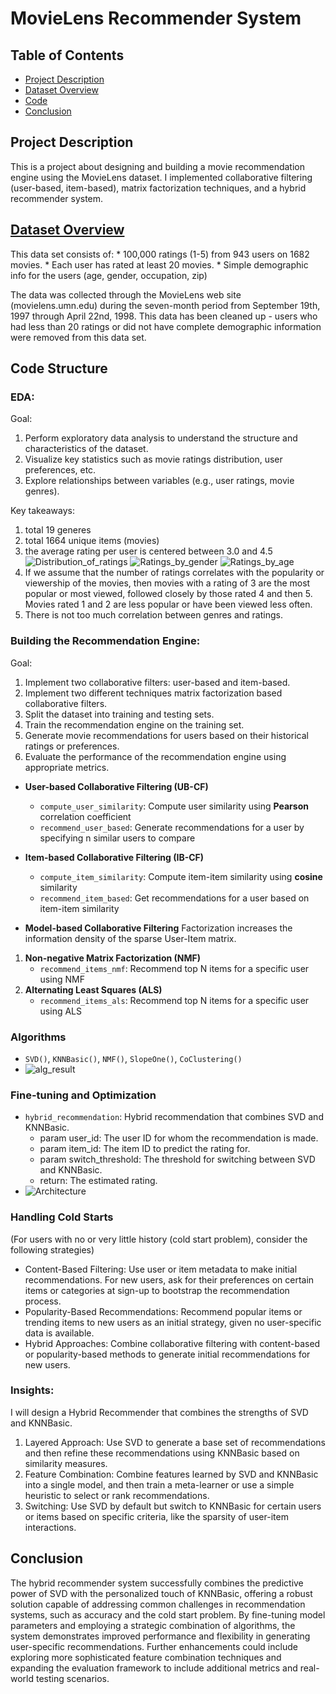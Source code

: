 # MovieLens Recommender System

## Table of Contents
- [Project Description](#project-description)
- [Dataset Overview](#dataset-overview)
- [Code](#Code)
- [Conclusion](#Conclusion)

## Project Description
This is a project about designing and building a movie recommendation engine using the MovieLens dataset. I implemented collaborative filtering (user-based, item-based), matrix factorization techniques, and a hybrid recommender system. 

## [Dataset Overview](https://grouplens.org/datasets/movielens/100k/)
This data set consists of:
	* 100,000 ratings (1-5) from 943 users on 1682 movies. 
	* Each user has rated at least 20 movies. 
        * Simple demographic info for the users (age, gender, occupation, zip)

The data was collected through the MovieLens web site (movielens.umn.edu) during the seven-month period from September 19th, 1997 through April 22nd, 1998. This data has been cleaned up - users who had less than 20 ratings or did not have complete demographic information were removed from this data set.

## Code Structure

### **EDA**: 
Goal:
1. Perform exploratory data analysis to understand the structure and characteristics of the dataset.
2. Visualize key statistics such as movie ratings distribution, user preferences, etc.
3. Explore relationships between variables (e.g., user ratings, movie genres).

Key takeaways: 
1. total 19 generes
2. total 1664 unique items (movies)
3. the average rating per user is centered between 3.0 and 4.5 
![Distribution_of_ratings](/Users/Cecilia/MovieLens-Recommender-System/Distribution_of_ratings.png)
![Ratings_by_gender](/Users/Cecilia/MovieLens-Recommender-System/Ratings_by_gender.png)
![Ratings_by_age](/Users/Cecilia/MovieLens-Recommender-System/Ratings_by_age.png)
4. If we assume that the number of ratings correlates with the popularity or viewership of the movies, then movies with a rating of 3 are the most popular or most viewed, followed closely by those rated 4 and then 5. Movies rated 1 and 2 are less popular or have been viewed less often.
5. There is not too much correlation between genres and ratings.

### **Building the Recommendation Engine**:
Goal:
1. Implement two collaborative filters: user-based and item-based.
2. Implement two different techniques matrix factorization based collaborative filters.
3. Split the dataset into training and testing sets.
4. Train the recommendation engine on the training set.
5. Generate movie recommendations for users based on their historical ratings or preferences.
6. Evaluate the performance of the recommendation engine using appropriate metrics.

- **User-based Collaborative Filtering (UB-CF)**
    - `compute_user_similarity`: Compute user similarity using **Pearson** correlation coefficient
    - `recommend_user_based`: Generate recommendations for a user by specifying n similar users to compare

- **Item-based Collaborative Filtering (IB-CF)**
    - `compute_item_similarity`: Compute item-item similarity using **cosine** similarity
    - `recommend_item_based`: Get recommendations for a user based on item-item similarity

- **Model-based Collaborative Filtering**
Factorization increases the information density of the sparse User-Item matrix.
1. **Non-negative Matrix Factorization (NMF)**
    - `recommend_items_nmf`: Recommend top N items for a specific user using NMF
2. **Alternating Least Squares (ALS)**
    - `recommend_items_als`: Recommend top N items for a specific user using ALS

### **Algorithms**
- `SVD()`, `KNNBasic()`, `NMF()`, `SlopeOne()`, `CoClustering()`
- ![alg_result](/Users/Cecilia/MovieLens-Recommender-System/alg_result.png)

### **Fine-tuning and Optimization**
- `hybrid_recommendation`: Hybrid recommendation that combines SVD and KNNBasic.
    - param user_id: The user ID for whom the recommendation is made.
    - param item_id: The item ID to predict the rating for.
    - param switch_threshold: The threshold for switching between SVD and KNNBasic.
    - return: The estimated rating.
- ![Architecture](/Users/Cecilia/MovieLens-Recommender-System/Arch.png)

### **Handling Cold Starts**
(For users with no or very little history (cold start problem), consider the following strategies)

- Content-Based Filtering: Use user or item metadata to make initial recommendations. For new users, ask for their preferences on certain items or categories at sign-up to bootstrap the recommendation process.
- Popularity-Based Recommendations: Recommend popular items or trending items to new users as an initial strategy, given no user-specific data is available.
- Hybrid Approaches: Combine collaborative filtering with content-based or popularity-based methods to generate initial recommendations for new users.

### Insights: 

I will design a Hybrid Recommender that combines the strengths of SVD and KNNBasic. 
1. Layered Approach: Use SVD to generate a base set of recommendations and then refine these recommendations using KNNBasic based on similarity measures.
2. Feature Combination: Combine features learned by SVD and KNNBasic into a single model, and then train a meta-learner or use a simple heuristic to select or rank recommendations.
3. Switching: Use SVD by default but switch to KNNBasic for certain users or items based on specific criteria, like the sparsity of user-item interactions.

## Conclusion

The hybrid recommender system successfully combines the predictive power of SVD with the personalized touch of KNNBasic, offering a robust solution capable of addressing common challenges in recommendation systems, such as accuracy and the cold start problem. By fine-tuning model parameters and employing a strategic combination of algorithms, the system demonstrates improved performance and flexibility in generating user-specific recommendations. Further enhancements could include exploring more sophisticated feature combination techniques and expanding the evaluation framework to include additional metrics and real-world testing scenarios.


